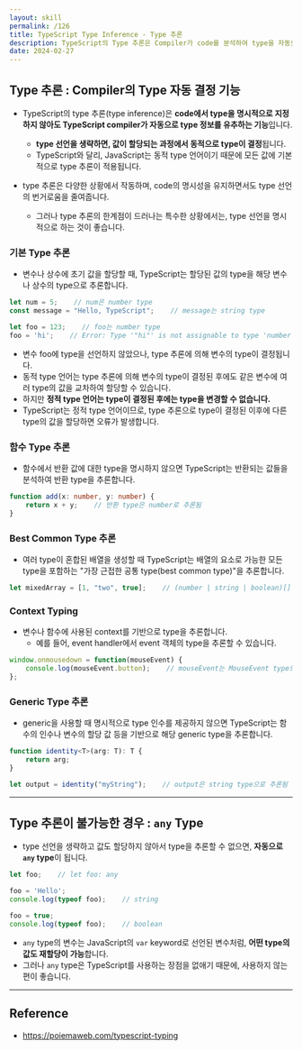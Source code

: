 ```yaml
---
layout: skill
permalink: /126
title: TypeScript Type Inference - Type 추론
description: TypeScript의 Type 추론은 Compiler가 code를 분석하여 type을 자동으로 결정하는 기능으로, type 선언을 생략하더라도 type을 추론할 수 있습니다.
date: 2024-02-27
---
```



## Type 추론 : Compiler의 Type 자동 결정 기능

- TypeScript의 type 추론(type inference)은 **code에서 type을 명시적으로 지정하지 않아도 TypeScript compiler가 자동으로 type 정보를 유추하는 기능**입니다.
    - **type 선언을 생략하면, 값이 할당되는 과정에서 동적으로 type이 결정**됩니다.
    - TypeScript와 달리, JavaScript는 동적 type 언어이기 때문에 모든 값에 기본적으로 type 추론이 적용됩니다.

- type 추론은 다양한 상황에서 작동하며, code의 명시성을 유지하면서도 type 선언의 번거로움을 줄여줍니다.
    - 그러나 type 추론의 한계점이 드러나는 특수한 상황에서는, type 선언을 명시적으로 하는 것이 좋습니다.


### 기본 Type 추론

- 변수나 상수에 초기 값을 할당할 때, TypeScript는 할당된 값의 type을 해당 변수나 상수의 type으로 추론합니다.

```typescript
let num = 5;    // num은 number type
const message = "Hello, TypeScript";    // message는 string type
```

```typescript
let foo = 123;    // foo는 number type
foo = 'hi';    // Error: Type '"hi"' is not assignable to type 'number'.
```

- 변수 foo에 type을 선언하지 않았으나, type 추론에 의해 변수의 type이 결정됩니다.
- 동적 type 언어는 type 추론에 의해 변수의 type이 결정된 후에도 같은 변수에 여러 type의 값을 교차하여 할당할 수 있습니다.
- 하지만 **정적 type 언어는 type이 결정된 후에는 type을 변경할 수 없습니다.**
- TypeScript는 정적 type 언어이므로, type 추론으로 type이 결정된 이후에 다른 type의 값을 할당하면 오류가 발생합니다.


### 함수 Type 추론

- 함수에서 반환 값에 대한 type을 명시하지 않으면 TypeScript는 반환되는 값들을 분석하여 반환 type을 추론합니다.

```typescript
function add(x: number, y: number) {
    return x + y;    // 반환 type은 number로 추론됨
}
```


### Best Common Type 추론

- 여러 type이 혼합된 배열을 생성할 때 TypeScript는 배열의 요소로 가능한 모든 type을 포함하는 "가장 근접한 공통 type(best common type)"을 추론합니다.

```typescript
let mixedArray = [1, "two", true];    // (number | string | boolean)[] type으로 추론됨
```


### Context Typing

- 변수나 함수에 사용된 context를 기반으로 type을 추론합니다.
    - 예를 들어, event handler에서 event 객체의 type을 추론할 수 있습니다.

```typescript
window.onmousedown = function(mouseEvent) {
    console.log(mouseEvent.button);    // mouseEvent는 MouseEvent type으로 추론됨
};
```


### Generic Type 추론

- generic을 사용할 때 명시적으로 type 인수를 제공하지 않으면 TypeScript는 함수의 인수나 변수의 할당 값 등을 기반으로 해당 generic type을 추론합니다.

```typescript
function identity<T>(arg: T): T {
    return arg;
}

let output = identity("myString");    // output은 string type으로 추론됨
```


---


## Type 추론이 불가능한 경우 : `any` Type

- type 선언을 생략하고 값도 할당하지 않아서 type을 추론할 수 없으면, **자동으로 `any` type**이 됩니다.

```typescript
let foo;    // let foo: any

foo = 'Hello';
console.log(typeof foo);    // string

foo = true;
console.log(typeof foo);    // boolean
```

- `any` type의 변수는 JavaScript의 `var` keyword로 선언된 변수처럼, **어떤 type의 값도 재할당이 가능**합니다.
- 그러나 `any` type은 TypeScript를 사용하는 장점을 없애기 때문에, 사용하지 않는 편이 좋습니다.


---


## Reference

- <https://poiemaweb.com/typescript-typing>
